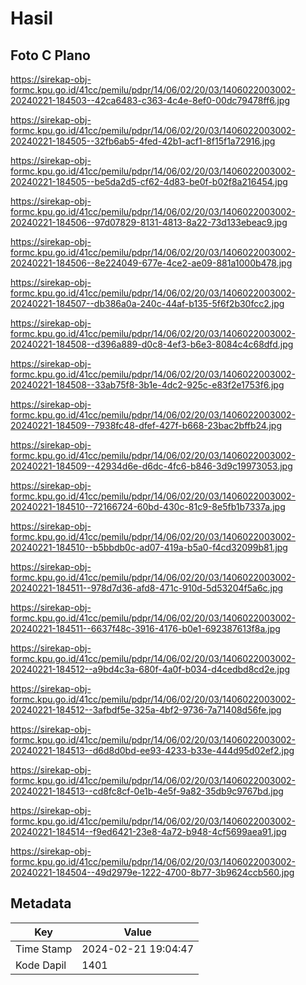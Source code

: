 # Hasil

## Foto C Plano

https://sirekap-obj-formc.kpu.go.id/41cc/pemilu/pdpr/14/06/02/20/03/1406022003002-20240221-184503--42ca6483-c363-4c4e-8ef0-00dc79478ff6.jpg

https://sirekap-obj-formc.kpu.go.id/41cc/pemilu/pdpr/14/06/02/20/03/1406022003002-20240221-184505--32fb6ab5-4fed-42b1-acf1-8f15f1a72916.jpg

https://sirekap-obj-formc.kpu.go.id/41cc/pemilu/pdpr/14/06/02/20/03/1406022003002-20240221-184505--be5da2d5-cf62-4d83-be0f-b02f8a216454.jpg

https://sirekap-obj-formc.kpu.go.id/41cc/pemilu/pdpr/14/06/02/20/03/1406022003002-20240221-184506--97d07829-8131-4813-8a22-73d133ebeac9.jpg

https://sirekap-obj-formc.kpu.go.id/41cc/pemilu/pdpr/14/06/02/20/03/1406022003002-20240221-184506--8e224049-677e-4ce2-ae09-881a1000b478.jpg

https://sirekap-obj-formc.kpu.go.id/41cc/pemilu/pdpr/14/06/02/20/03/1406022003002-20240221-184507--db386a0a-240c-44af-b135-5f6f2b30fcc2.jpg

https://sirekap-obj-formc.kpu.go.id/41cc/pemilu/pdpr/14/06/02/20/03/1406022003002-20240221-184508--d396a889-d0c8-4ef3-b6e3-8084c4c68dfd.jpg

https://sirekap-obj-formc.kpu.go.id/41cc/pemilu/pdpr/14/06/02/20/03/1406022003002-20240221-184508--33ab75f8-3b1e-4dc2-925c-e83f2e1753f6.jpg

https://sirekap-obj-formc.kpu.go.id/41cc/pemilu/pdpr/14/06/02/20/03/1406022003002-20240221-184509--7938fc48-dfef-427f-b668-23bac2bffb24.jpg

https://sirekap-obj-formc.kpu.go.id/41cc/pemilu/pdpr/14/06/02/20/03/1406022003002-20240221-184509--42934d6e-d6dc-4fc6-b846-3d9c19973053.jpg

https://sirekap-obj-formc.kpu.go.id/41cc/pemilu/pdpr/14/06/02/20/03/1406022003002-20240221-184510--72166724-60bd-430c-81c9-8e5fb1b7337a.jpg

https://sirekap-obj-formc.kpu.go.id/41cc/pemilu/pdpr/14/06/02/20/03/1406022003002-20240221-184510--b5bbdb0c-ad07-419a-b5a0-f4cd32099b81.jpg

https://sirekap-obj-formc.kpu.go.id/41cc/pemilu/pdpr/14/06/02/20/03/1406022003002-20240221-184511--978d7d36-afd8-471c-910d-5d53204f5a6c.jpg

https://sirekap-obj-formc.kpu.go.id/41cc/pemilu/pdpr/14/06/02/20/03/1406022003002-20240221-184511--6637f48c-3916-4176-b0e1-692387613f8a.jpg

https://sirekap-obj-formc.kpu.go.id/41cc/pemilu/pdpr/14/06/02/20/03/1406022003002-20240221-184512--a9bd4c3a-680f-4a0f-b034-d4cedbd8cd2e.jpg

https://sirekap-obj-formc.kpu.go.id/41cc/pemilu/pdpr/14/06/02/20/03/1406022003002-20240221-184512--3afbdf5e-325a-4bf2-9736-7a71408d56fe.jpg

https://sirekap-obj-formc.kpu.go.id/41cc/pemilu/pdpr/14/06/02/20/03/1406022003002-20240221-184513--d6d8d0bd-ee93-4233-b33e-444d95d02ef2.jpg

https://sirekap-obj-formc.kpu.go.id/41cc/pemilu/pdpr/14/06/02/20/03/1406022003002-20240221-184513--cd8fc8cf-0e1b-4e5f-9a82-35db9c9767bd.jpg

https://sirekap-obj-formc.kpu.go.id/41cc/pemilu/pdpr/14/06/02/20/03/1406022003002-20240221-184514--f9ed6421-23e8-4a72-b948-4cf5699aea91.jpg

https://sirekap-obj-formc.kpu.go.id/41cc/pemilu/pdpr/14/06/02/20/03/1406022003002-20240221-184504--49d2979e-1222-4700-8b77-3b9624ccb560.jpg


## Metadata

| Key        | Value               |
| ---------- | ------------------- |
| Time Stamp | 2024-02-21 19:04:47 |
| Kode Dapil | 1401                |



